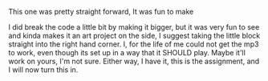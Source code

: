 This one was pretty straight forward, It was fun to make 


I did break the code a little bit by making it bigger, but it was very fun to see and kinda makes it an art project on the side, I suggest taking the little block straight into the right hand corner. I, for the life of me could not get the mp3 to work, even though its set up in a way that it SHOULD play. Maybe it'll work on yours, I'm not sure. Either way, I have it, this is the assignment, and I will now turn this in. 